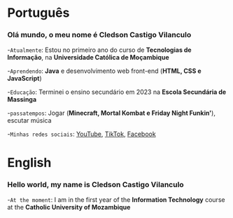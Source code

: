 # Português

### Olá mundo, o meu nome é **Cledson Castigo Vilanculo**

-`Atualmente`: Estou no primeiro ano do curso de **Tecnologias de Informação**, na **Universidade Católica de Moçambique**

-`Aprendendo`: **Java** e desenvolvimento web front-end (**HTML, CSS e JavaScript**)

-`Educação`: Terminei o ensino secundário em 2023 na **Escola Secundária de Massinga**

-`passatempos`: Jogar (**Minecraft, Mortal Kombat e Friday Night Funkin'**), escutar música

-`Minhas redes sociais`: [YouTube](https://www.youtube.com/@CledsonVilanculoDev), [TikTok](http://tiktok.com/@cledsonvilanculo), [Facebook](https://www.facebook.com/profile.php?id=61562460322508)

# English

### Hello world, my name is **Cledson Castigo Vilanculo**

-`At the moment`: I am in the first year of the **Information Technology** course at the **Catholic University of Mozambique**


<!---
CledsonVilanculo/CledsonVilanculo is a ✨ special ✨ repository because its `README.md` (this file) appears on your GitHub profile.
You can click the Preview link to take a look at your changes.
--->
